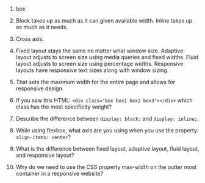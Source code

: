 <!-- Answers to the Self Study Questions go here -->
1. box
2. Block takes up as much as it can given available width. Inline takes up as much as it needs.
3. Cross axis.
4. Fixed layout stays the same no matter what window size. Adaptive layout adjusts to screen size using media queries and fixed widths. Fluid layout adjusts to screen size using percentage widths. Responsive layouts have responsive text sizes along with window sizing.
5. That sets the maximum width for the entire page and allows for responsive design.

1. If you saw this HTML: `<div class="box box1 box2 box3"></div>` which class has the most specificity weight?
  
  
2. Describe the difference between `display: block;` and `display: inline;`.


3. While using flexbox, what axis are you using when you use the property: `align-items: center`?


4. What is the difference between fixed layout, adaptive layout, fluid layout, and responsive layout?


5. Why do we need to use the CSS property max-width on the outter most container in a responsive website?
